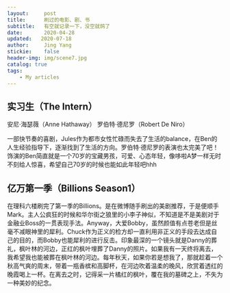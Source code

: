 ```yaml
---
layout:     post
title:      刷过的电影、剧、书
subtitle:   有空就记录一下，没空就鸽了
date:       2020-04-28
updated:   2020-07-18
author:     Jing Yang
stickie:    false
header-img: img/scene7.jpg
catalog: true
tags:
    - My articles
---
```


## 实习生（The Intern）

安尼·海瑟薇（Anne Hathaway） 罗伯特·德尼罗（Robert De Niro）

一部快节奏的喜剧，Jules作为都市女性忙碌而失去了生活的balance，在Ben的人生经验指导下，逐渐找到了生活的方向。罗伯特·德尼罗的表演也太完美了吧！饰演的Ben简直就是一个70岁的宝藏男孩，可爱、心态年轻，像哆啦A梦一样无时不刻给人惊喜，希望自己70岁的时候也能如此年轻吧hhh



## 亿万第一季（Billions Season1）

在理科六楼刷完了第一季的Billions。是在微博随手刷出的美剧推荐，于是便顺手Mark。主人公疯狂的时候和华尔街之狼里的小李子神似，不知道是不是美剧对于金融业Boss的一贯表现手法。Anyway，大爱Bobby，虽然颜值有点苍老但是丝毫不减眼神里的犀利。Chuck作为正义的检方却一直利用非正义的手段去达成自己的目的，而Bobby也能犀利的进行反击。印象最深的一个镜头就是Danny的葬礼，枫叶林的河边，正红的枫叶埋葬了Danny的照片。如果我有一天终将离去，我希望我也能被葬在枫叶林的河边。每年秋天，如果你若是想我了，那就趁着一个秋高气爽的周末，带着一瓶香槟和高脚杯，在河边吹着温柔的晚风，欣赏着透红的晚霞喝上一杯。在离去之时，记得采一片橘红的枫叶，覆在我的墓碑之上，不失为一种美妙的纪念。

